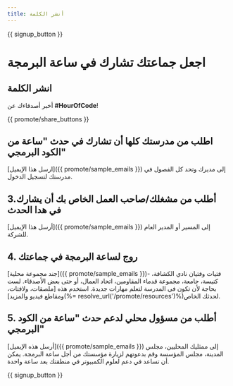 ```yaml
---
title: أنشر الكلمة
---
```


{{ signup_button }}

# اجعل جماعتك تشارك في ساعة البرمجة

## انشر الكلمة

أخبر أصدقاءك عن **#HourOfCode**!

{{ promote/share_buttons }}

## اطلب من مدرستك كلها أن تشارك في حدث "ساعة من الكود البرمجي"

[ارسل هذا الإيميل]({{ promote/sample_emails }}) إلى مديرك وتحد كل الفصول في مدرستك لتسجيل الدخول.

## 3.أطلب من مشغلك/صاحب العمل الخاص بك أن يشارك في هدا الحدث

[أرسل هذا الإيميل]({{ promote/sample_emails }}) إلى المسير أو المدير العام للشركة.

## 4. روج لساعة البرمجة في جماعتك

[جند مجموعة محلية]({{ promote/sample_emails }})- فتيات وفتيان نادي الكشافة، كنيسة، جامعة، مجموعة قدماء المقاومين، اتحاد العمال، أو حتى بعض الأصدقاء. لست بحاجة لأن تكون في المدرسة لتعلم مهارات جديدة. استخدم هذه [ملصقات، ولافتات، ومقاطع فيديو والمزيد](%= resolve_url('/promote/resources')%)لحدثك الخاص.

## 5. أطلب من مسؤول محلي لدعم حدث "ساعة من الكود البرمجي"

[أرسل هذه الإيميل]({{ promote/sample_emails }}) إلى ممثليك المحليين، مجلس المدينة، مجلس المؤسسة وقم بدعوتهم لزيارة مؤسستك من أجل ساعة البرمجة. يمكن أن تساعد في دعم لعلوم الكمبيوتر في منطقتك بعد ساعة واحدة.

{{ signup_button }}